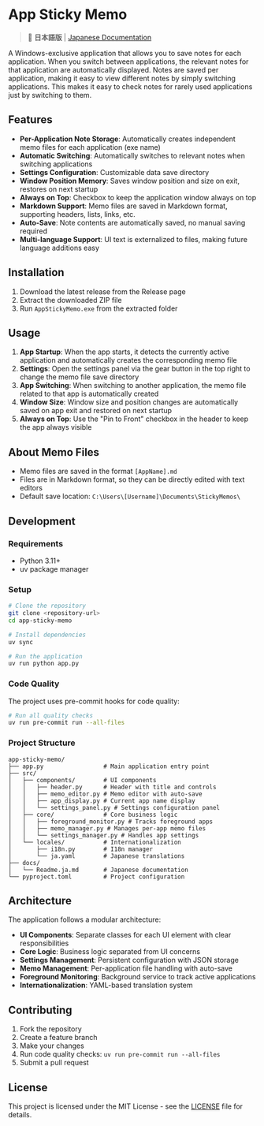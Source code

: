 # App Sticky Memo

> 📖 **日本語版** | [Japanese Documentation](docs/Readme.ja.md)

A Windows-exclusive application that allows you to save notes for each application.
When you switch between applications, the relevant notes for that application are automatically displayed.
Notes are saved per application, making it easy to view different notes by simply switching applications.
This makes it easy to check notes for rarely used applications just by switching to them.

## Features

- **Per-Application Note Storage**: Automatically creates independent memo files for each application (exe name)
- **Automatic Switching**: Automatically switches to relevant notes when switching applications
- **Settings Configuration**: Customizable data save directory
- **Window Position Memory**: Saves window position and size on exit, restores on next startup
- **Always on Top**: Checkbox to keep the application window always on top
- **Markdown Support**: Memo files are saved in Markdown format, supporting headers, lists, links, etc.
- **Auto-Save**: Note contents are automatically saved, no manual saving required
- **Multi-language Support**: UI text is externalized to files, making future language additions easy

## Installation

1. Download the latest release from the Release page
2. Extract the downloaded ZIP file
3. Run `AppStickyMemo.exe` from the extracted folder

## Usage

1. **App Startup**: When the app starts, it detects the currently active application and automatically creates the corresponding memo file
2. **Settings**: Open the settings panel via the gear button in the top right to change the memo file save directory
3. **App Switching**: When switching to another application, the memo file related to that app is automatically created
4. **Window Size**: Window size and position changes are automatically saved on app exit and restored on next startup
5. **Always on Top**: Use the "Pin to Front" checkbox in the header to keep the app always visible

## About Memo Files

- Memo files are saved in the format `[AppName].md`
- Files are in Markdown format, so they can be directly edited with text editors
- Default save location: `C:\Users\[Username]\Documents\StickyMemos\`

## Development

### Requirements

- Python 3.11+
- uv package manager

### Setup

```bash
# Clone the repository
git clone <repository-url>
cd app-sticky-memo

# Install dependencies
uv sync

# Run the application
uv run python app.py
```

### Code Quality

The project uses pre-commit hooks for code quality:

```bash
# Run all quality checks
uv run pre-commit run --all-files
```

### Project Structure

```
app-sticky-memo/
├── app.py                 # Main application entry point
├── src/
│   ├── components/        # UI components
│   │   ├── header.py      # Header with title and controls
│   │   ├── memo_editor.py # Memo editor with auto-save
│   │   ├── app_display.py # Current app name display
│   │   └── settings_panel.py # Settings configuration panel
│   ├── core/              # Core business logic
│   │   ├── foreground_monitor.py # Tracks foreground apps
│   │   ├── memo_manager.py # Manages per-app memo files
│   │   └── settings_manager.py # Handles app settings
│   └── locales/           # Internationalization
│       ├── i18n.py        # I18n manager
│       └── ja.yaml        # Japanese translations
├── docs/
│   └── Readme.ja.md       # Japanese documentation
└── pyproject.toml         # Project configuration
```

## Architecture

The application follows a modular architecture:

- **UI Components**: Separate classes for each UI element with clear responsibilities
- **Core Logic**: Business logic separated from UI concerns
- **Settings Management**: Persistent configuration with JSON storage
- **Memo Management**: Per-application file handling with auto-save
- **Foreground Monitoring**: Background service to track active applications
- **Internationalization**: YAML-based translation system

## Contributing

1. Fork the repository
2. Create a feature branch
3. Make your changes
4. Run code quality checks: `uv run pre-commit run --all-files`
5. Submit a pull request

## License

This project is licensed under the MIT License - see the [LICENSE](LICENSE) file for details.
